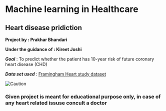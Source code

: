 # Machine learning in Healthcare

## Heart disease pridiction

__Project by : Prakhar Bhandari__  

__Under the guidance of : Kireet Joshi__

___Goal___ : To predict whether the patient has 10-year risk of future coronary heart disease (CHD)  

___Data set used___ : [Framingham Heart study dataset](https://www.kaggle.com/amanajmera1/framingham-heart-study-dataset)

![Caution](https://upload.wikimedia.org/wikipedia/commons/thumb/9/92/Caution_sign_used_on_roads_pn.svg/1200px-Caution_sign_used_on_roads_pn.svg.png)

### Given project is meant for educational purpose only, in case of any heart related issuse concult a doctor